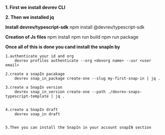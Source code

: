 **1. First we install devrev CLI**

**2. Then we installed jq**
      
**Install devrev/typescript-sdk**
    npm install @devrev/typescript-sdk

**Creation of Js files**
    npm install
    npm run build 
    npm run package

**Once all of this is done you cand install the snapIn by**

    1.authenticate your id and org
        devrev profiles authenticate --org <devorg name> --usr <user email>

    2.create a snapIn pacakage 
        devrev snap_in_package create-one --slug my-first-snap-in | jq .

    3.create a SnapIn version 
        devrev snap_in_version create-one --path ./devrev-snaps-typescript-template | jq .


    4.create a SnapIn draft
        devrev snap_in draft


    5.Then you can install the SnapIn in your account snapIN section


 
